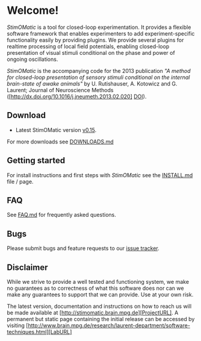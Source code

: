 # Welcome! #

*StimOMatic* is a tool for closed-loop experimentation. It provides a flexible software framework that enables experimenters to add experiment-specific functionality easily by providing plugins. We provide several plugins for realtime processing of local field potentials, enabling closed-loop presentation of visual stimuli conditional on the phase and power of ongoing oscillations. 

*StimOMatic* is the accompanying code for the 2013 publication *"A method for closed-loop presentation of sensory stimuli conditional on the internal brain-state of awake animals"* by U. Rutishauser, A. Kotowicz and G. Laurent; Journal of Neuroscience Methods ([http://dx.doi.org/10.1016/j.jneumeth.2013.02.020] [DOI]).

## Download ##
- Latest StimOMatic version [v0.15][v0.15].

For more downloads see [DOWNLOADS.md](DOWNLOADS.md)

## Getting started ##
For install instructions and first steps with *StimOMatic* see the [INSTALL.md](INSTALL.md) file / page.  

## FAQ ##
See [FAQ.md](FAQ.md) for frequently asked questions.

## Bugs ##
Please submit bugs and feature requests to our [issue tracker][Bugs].

## Disclaimer ##
While we strive to provide a well tested and functioning system, we make no guarantees as to correctness of what this software does nor can we make any guarantees to support that we can provide. Use at your own risk.  

The latest version, documentation and instructions on how to reach us will be made available at [http://stimomatic.brain.mpg.de][ProjectURL]. A permanent but static page containing the initial release can be accessed by visiting [http://www.brain.mpg.de/research/laurent-department/software-techniques.html][LabURL]

[v0.15]: https://github.com/StimOMatic/StimOMatic/archive/v0.15.zip
[DOI]: http://dx.doi.org/10.1016/j.jneumeth.2013.02.020
[LabURL]: http://www.brain.mpg.de/research/laurent-department/software-techniques.html
[ProjectURL]: http://stimomatic.brain.mpg.de/
[Bugs]: https://github.com/StimOMatic/StimOMatic/issues

